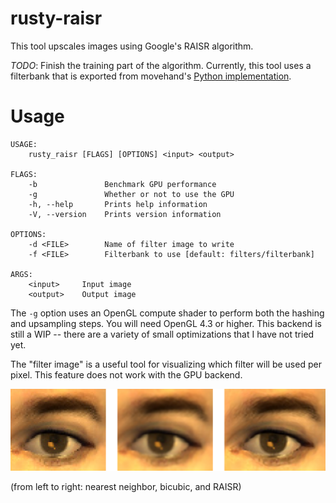 # rusty-raisr

This tool upscales images using Google's RAISR algorithm.

_TODO_: Finish the training part of the algorithm. Currently, this tool uses a filterbank that is exported from movehand's [Python implementation](https://github.com/movehand/raisr).

# Usage

```
USAGE:
    rusty_raisr [FLAGS] [OPTIONS] <input> <output>

FLAGS:
    -b               Benchmark GPU performance
    -g               Whether or not to use the GPU
    -h, --help       Prints help information
    -V, --version    Prints version information

OPTIONS:
    -d <FILE>        Name of filter image to write
    -f <FILE>        Filterbank to use [default: filters/filterbank]

ARGS:
    <input>     Input image
    <output>    Output image
```

The `-g` option uses an OpenGL compute shader to perform both the hashing and upsampling steps. You will need OpenGL 4.3 or higher. This backend is still a WIP -- there are a variety of small optimizations that I have not tried yet.

The "filter image" is a useful tool for visualizing which filter will be used per pixel. This feature does not work with the GPU backend.

![nearest neighbor, bicubic, and RAISR](img/comparison.png)

(from left to right: nearest neighbor, bicubic, and RAISR)
